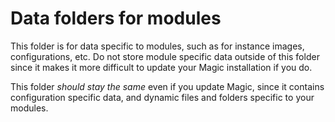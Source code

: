 
# Data folders for modules

This folder is for data specific to modules, such as for instance images, configurations, etc.
Do not store module specific data outside of this folder since it makes it more difficult to
update your Magic installation if you do.

This folder _should stay the same_ even if you update Magic, since it contains configuration
specific data, and dynamic files and folders specific to your modules.
